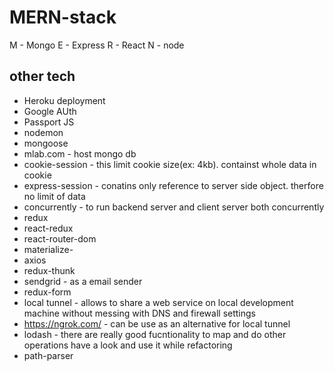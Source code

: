 # MERN-stack

M - Mongo
E - Express
R - React
N - node

## other tech
- Heroku deployment
- Google AUth
- Passport JS
- nodemon
- mongoose 
- mlab.com - host mongo db
- cookie-session - this limit cookie size(ex: 4kb). containst whole data in cookie
- express-session - conatins only reference to server side object. therfore no limit of data
- concurrently - to run backend server and client server both concurrently
- redux
- react-redux
- react-router-dom
- materialize-
- axios
- redux-thunk
- sendgrid - as a email sender
- redux-form
- local tunnel - allows to share a web service on local development machine without messing with DNS and firewall settings
- https://ngrok.com/ - can be use as an alternative for local tunnel
- lodash - there are really good fucntionality to map and do other operations have a look and use it while refactoring
- path-parser
